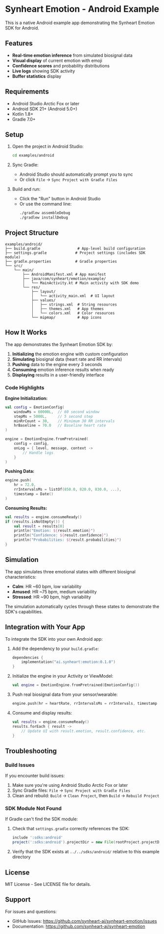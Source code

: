 # Synheart Emotion - Android Example

This is a native Android example app demonstrating the Synheart Emotion SDK for Android.

## Features

- **Real-time emotion inference** from simulated biosignal data
- **Visual display** of current emotion with emoji
- **Confidence scores** and probability distributions
- **Live logs** showing SDK activity
- **Buffer statistics** display

## Requirements

- Android Studio Arctic Fox or later
- Android SDK 21+ (Android 5.0+)
- Kotlin 1.8+
- Gradle 7.0+

## Setup

1. Open the project in Android Studio:
   ```bash
   cd examples/android
   ```

2. Sync Gradle:
   - Android Studio should automatically prompt you to sync
   - Or click `File` → `Sync Project with Gradle Files`

3. Build and run:
   - Click the "Run" button in Android Studio
   - Or use the command line:
     ```bash
     ./gradlew assembleDebug
     ./gradlew installDebug
     ```

## Project Structure

```
examples/android/
├── build.gradle                 # App-level build configuration
├── settings.gradle             # Project settings (includes SDK module)
├── gradle.properties           # Gradle properties
└── src/
    └── main/
        ├── AndroidManifest.xml # App manifest
        ├── java/com/synheart/emotion/example/
        │   └── MainActivity.kt # Main activity with SDK demo
        └── res/
            ├── layout/
            │   └── activity_main.xml  # UI layout
            ├── values/
            │   ├── strings.xml  # String resources
            │   ├── themes.xml   # App themes
            │   └── colors.xml   # Color resources
            └── mipmap/          # App icons
```

## How It Works

The app demonstrates the Synheart Emotion SDK by:

1. **Initializing** the emotion engine with custom configuration
2. **Simulating** biosignal data (heart rate and RR intervals)
3. **Pushing** data to the engine every 3 seconds
4. **Consuming** emotion inference results when ready
5. **Displaying** results in a user-friendly interface

### Code Highlights

**Engine Initialization:**
```kotlin
val config = EmotionConfig(
    windowMs = 60000L,  // 60 second window
    stepMs = 5000L,     // 5 second step
    minRrCount = 30,    // Minimum 30 RR intervals
    hrBaseline = 70.0   // Baseline heart rate
)

engine = EmotionEngine.fromPretrained(
    config = config,
    onLog = { level, message, context ->
        // Handle logs
    }
)
```

**Pushing Data:**
```kotlin
engine.push(
    hr = 72.0,
    rrIntervalsMs = listOf(850.0, 820.0, 830.0, ...),
    timestamp = Date()
)
```

**Consuming Results:**
```kotlin
val results = engine.consumeReady()
if (results.isNotEmpty()) {
    val result = results[0]
    println("Emotion: ${result.emotion}")
    println("Confidence: ${result.confidence}")
    println("Probabilities: ${result.probabilities}")
}
```

## Simulation

The app simulates three emotional states with different biosignal characteristics:

- **Calm**: HR ~60 bpm, low variability
- **Amused**: HR ~75 bpm, medium variability
- **Stressed**: HR ~90 bpm, high variability

The simulation automatically cycles through these states to demonstrate the SDK's capabilities.

## Integration with Your App

To integrate the SDK into your own Android app:

1. Add the dependency to your `build.gradle`:
   ```kotlin
   dependencies {
       implementation("ai.synheart:emotion:0.1.0")
   }
   ```

2. Initialize the engine in your Activity or ViewModel:
   ```kotlin
   val engine = EmotionEngine.fromPretrained(EmotionConfig())
   ```

3. Push real biosignal data from your sensor/wearable:
   ```kotlin
   engine.push(hr = heartRate, rrIntervalsMs = rrIntervals, timestamp = Date())
   ```

4. Consume and display results:
   ```kotlin
   val results = engine.consumeReady()
   results.forEach { result ->
       // Update UI with result.emotion, result.confidence, etc.
   }
   ```

## Troubleshooting

### Build Issues

If you encounter build issues:

1. Make sure you're using Android Studio Arctic Fox or later
2. Sync Gradle files: `File` → `Sync Project with Gradle Files`
3. Clean and rebuild: `Build` → `Clean Project`, then `Build` → `Rebuild Project`

### SDK Module Not Found

If Gradle can't find the SDK module:

1. Check that `settings.gradle` correctly references the SDK:
   ```gradle
   include ':sdks:android'
   project(':sdks:android').projectDir = new File(rootProject.projectDir, '../../sdks/android')
   ```

2. Verify that the SDK exists at `../../sdks/android/` relative to this example directory

## License

MIT License - See LICENSE file for details.

## Support

For issues and questions:
- GitHub Issues: https://github.com/synheart-ai/synheart-emotion/issues
- Documentation: https://github.com/synheart-ai/synheart-emotion
